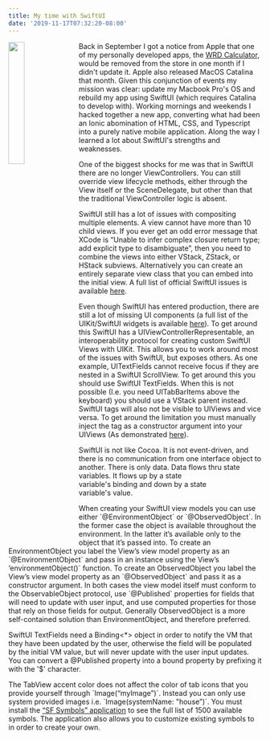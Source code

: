 ```yaml
---
title: My time with SwiftUI
date: '2019-11-17T07:32:20-08:00'
---
```

<img style="float: left; margin:0 1em 1em 0; width: 25%" src="/img/blog/swiftui.png"/> Back in September I got a notice from Apple that one of my personally developed apps, the <a href=" https://apps.apple.com/us/app/wrd-calculator/id1148696352?ls=1"> WRD Calculator</a>, would be removed from the store in one month if I didn't update it.   Apple also released MacOS Catalina that month.  Given this conjunction of events my mission was clear: update my Macbook Pro's OS and rebuild my app using SwiftUI (which requires Catalina to develop with).  Working mornings and weekends I hacked together a new app, converting what had been an Ionic abomination of HTML, CSS, and Typescript into a purely native mobile application.  Along the way I learned a lot about SwiftUI's strengths and weaknesses. 

One of the biggest shocks for me was that in SwiftUI there are no longer ViewControllers.  You can still override view lifecycle methods, either through the View itself or the SceneDelegate, but other than that the traditional ViewController logic is absent.

SwiftUI still has a lot of issues with compositing multiple elements.  A view cannot have more than 10 child views.  If you ever get an odd error message that XCode is “Unable to infer complex closure return type; add explicit type to disambiguate”, then you need to combine the views into either VStack, ZStack, or HStack subviews.  Alternatively you can create an entirely separate view class that you can embed into the initial view.  A full list of official SwiftUI issues is available [here](https://developer.apple.com/documentation/xcode_release_notes/xcode_11_release_notes). 

Even though SwiftUI has entered production, there are still a lot of missing UI components (a full list of the UIKit/SwiftUI widgets is available [here](https://fuckingswiftui.com/)). To get around this SwiftUI has a UIViewControllerRepresentable, an interoperability protocol for creating custom SwiftUI Views with UIKit.  This allows you to work around most of the issues with SwiftUI, but exposes others. As one example, UITextFields cannot receive focus if they are nested in a SwiftUI ScrollView.  To get around this you should use SwiftUI TextFields.  When this is not possible (I.e. you need UITabBarItems above the keyboard) you should use a VStack parent instead. SwiftUI tags will also not be visible to UIViews and vice versa.  To get around the limitation you must manually inject the tag as a constructor argument into your UIViews (As demonstrated [here](https://sofapps.it/en/swiftuiframeworkprogramming-6.html)).

SwiftUI is not like Cocoa. It is not event-driven, and there is no communication from one interface object to another. There is only data. Data flows thru state variables. It flows up by a state variable's binding and down by a state variable's value.

When creating your SwiftUI view models you can use either \`@EnvironmentObject\` or \`@ObservedObject\`. In the former case the object is available throughout the environment.  In the latter it’s available only to the object that it’s passed into. To create an EnvironmentObject you label the View’s view model property as an \`@EnvironmentObject\` and pass in an instance using the View’s ‘environmentObject()\` function. To create an ObservedObject you label the View’s view model property as an \`@ObservedObject\` and pass it as a constructor argument.  In both cases the view model itself must conform to the ObservableObject protocol, use \`@Published` properties for fields that will need to update with user input, and use computed properties for those that rely on those fields for output.  Generally ObservedObject is a more self-contained solution than EnvironmentObject, and therefore preferred.

SwiftUI TextFields need a Binding<*> object in order to notify the VM that they have been updated by the user, otherwise the field will be populated by the initial VM value, but will never update with the user input updates.  You can convert a @Published property into a bound property by prefixing it with the '$' character.

The TabView accent color does not  affect the color of tab icons that you provide yourself through \`Image(“myImage”)\`.  Instead you can only use system provided images i.e. \`Image(systemName: "house”)\`.  You must install the [“SF Symbols” application](https://developer.apple.com/design/human-interface-guidelines/sf-symbols/overview/) to see the full list of 1500 available symbols.  The application also allows you to customize existing symbols to in order to create your own.
